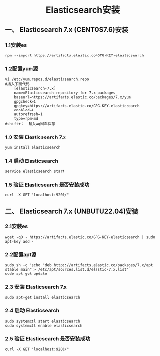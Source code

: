 # <center>Elasticsearch安装</center>

## 一、 Elasticsearch 7.x (CENTOS7.6)安装

### 1.1安装es

```shell
rpm --import https://artifacts.elastic.co/GPG-KEY-elasticsearch
```

### 1.2配置yum源

```shell
vi /etc/yum.repos.d/elasticsearch.repo
#插入下面代码
    [elasticsearch-7.x]
    name=Elasticsearch repository for 7.x packages
    baseurl=https://artifacts.elastic.co/packages/7.x/yum
    gpgcheck=1
    gpgkey=https://artifacts.elastic.co/GPG-KEY-elasticsearch
    enabled=1
    autorefresh=1
    type=rpm-md
#shift+：  输入wq回车保存 
```

### 1.3 安装 Elasticsearch 7.x

```shell
yum install elasticsearch
```

### 1.4 启动 Elasticsearch

```shell
service elasticsearch start
```

### 1.5 验证 Elasticsearch 是否安装成功

```shell
curl -X GET "localhost:9200/"
```

## 二、 Elasticsearch 7.x (UNBUTU22.04)安装

### 2.1安装es

```shell
wget -qO - https://artifacts.elastic.co/GPG-KEY-elasticsearch | sudo apt-key add -
```

### 2.2配置apt源

```shell
sudo sh -c 'echo "deb https://artifacts.elastic.co/packages/7.x/apt stable main" > /etc/apt/sources.list.d/elastic-7.x.list'
sudo apt-get update
```

### 2.3 安装 Elasticsearch 7.x

```shell
sudo apt-get install elasticsearch
```

### 2.4 启动 Elasticsearch

```shell
sudo systemctl start elasticsearch
sudo systemctl enable elasticsearch
```

### 2.5 验证 Elasticsearch 是否安装成功

```shell
curl -X GET "localhost:9200/"
```






